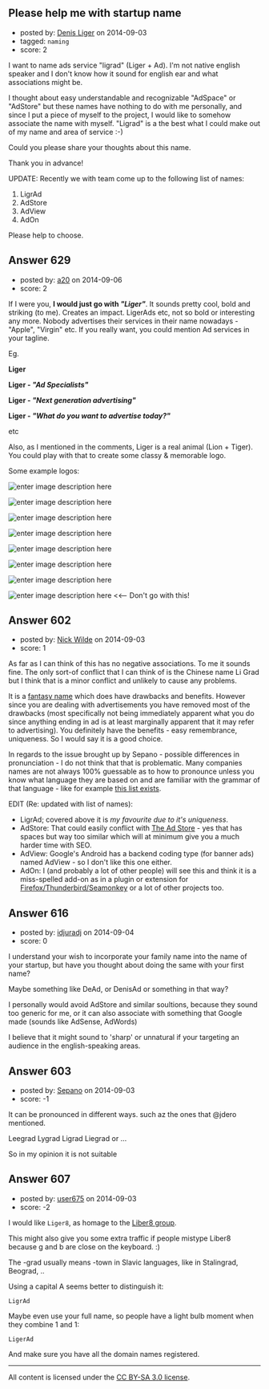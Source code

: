 ## Please help me with startup name

- posted by: [Denis Liger](https://stackexchange.com/users/1379301/denis-liger) on 2014-09-03
- tagged: `naming`
- score: 2

<p>I want to name ads service "ligrad" (Liger + Ad). I'm not native english speaker and I don't know how it sound for english ear and what associations might be.</p>

<p>I thought about easy understandable and recognizable "AdSpace" or "AdStore" but these names have nothing to do with me personally, and since I put a piece of myself to the project, I would like to somehow associate the name with myself. "Ligrad" is a the best what I could make out of my name and area of service :-) </p>

<p>Could you please share your thoughts about this name.</p>

<p>Thank you in advance!</p>

<p>UPDATE:
Recently we with team come up to the following list of names:</p>

<ol>
<li>LigrAd</li>
<li>AdStore</li>
<li>AdView</li>
<li>AdOn</li>
</ol>

<p>Please help to choose.</p>



## Answer 629

- posted by: [a20](https://stackexchange.com/users/54595/a20) on 2014-09-06
- score: 2

<p>If I were you, <strong>I would just go with <em>"Liger"</em></strong>. It sounds pretty cool, bold and striking (to me). Creates an impact. LigerAds etc, not so bold or interesting any more. Nobody advertises their services in their name nowadays - "Apple", "Virgin" etc. If you really want, you could mention Ad services in your tagline.</p>

<p>Eg. </p>

<p><strong>Liger</strong></p>

<p><strong>Liger - <em>"Ad Specialists"</em></strong></p>

<p><strong>Liger - <em>"Next generation advertising"</em></strong></p>

<p><strong>Liger - <em>"What do you want to advertise today?"</em></strong></p>

<p>etc</p>

<p>Also, as I mentioned in the comments, Liger is a real animal (Lion + Tiger). You could play with that to create some classy &amp; memorable logo.</p>

<p>Some example logos:</p>

<p><img src="https://i.stack.imgur.com/GNsAj.png" alt="enter image description here"></p>

<p><img src="https://i.stack.imgur.com/sWw0y.png" alt="enter image description here"></p>

<p><img src="https://i.stack.imgur.com/GN1oT.png" alt="enter image description here"></p>

<p><img src="https://i.stack.imgur.com/oOLl8.gif" alt="enter image description here"></p>

<p><img src="https://i.stack.imgur.com/2Hwr4.jpg" alt="enter image description here"></p>

<p><img src="https://i.stack.imgur.com/Z459I.jpg" alt="enter image description here"></p>

<p><img src="https://i.stack.imgur.com/BWNN1.jpg" alt="enter image description here"></p>

<p><img src="https://i.stack.imgur.com/0Ackt.jpg" alt="enter image description here"> &lt;&lt;-- Don't go with this!</p>



## Answer 602

- posted by: [Nick Wilde](https://stackexchange.com/users/454046/nick-wilde) on 2014-09-03
- score: 1

<p>As far as I can think of this has no negative associations. To me it sounds fine. The only sort-of conflict that I can think of is the Chinese name Li Grad but I think that is a minor conflict and unlikely to cause any problems.</p>

<p>It is a <a href="https://startups.stackexchange.com/a/212/44">fantasy name</a> which does have drawbacks and benefits. However since you are dealing with advertisements you have removed most of the drawbacks (most specifically not being immediately apparent what you do since anything ending in ad is at least marginally apparent that it may refer to advertising). You definitely have the benefits - easy remembrance, uniqueness. So I would say it is a good choice.   </p>

<p>In regards to the issue brought up by Sepano - possible differences in pronunciation - I do not think that that is problematic. Many companies names are not always 100% guessable as to how to pronounce unless you know what language they are based on and are familiar with the grammar of that language - like for example <a href="http://www.watchtime.com/reference-center/watch-brand-pronunciation-guide/" rel="nofollow noreferrer">this list exists</a>.</p>

<p>EDIT (Re: updated with list of names): </p>

<ul>
<li>LigrAd; covered above it is <em>my favourite due to it's uniqueness</em>.</li>
<li>AdStore: That could easily conflict with <a href="http://www.adstore.com/" rel="nofollow noreferrer">The Ad Store</a> - yes that has spaces but way too similar which will at minimum give you a much harder time with SEO.</li>
<li>AdView: Google's Android has a backend coding type (for banner ads) named AdView - so I don't like this one either.</li>
<li>AdOn: I (and probably a lot of other people) will see this and think it is a miss-spelled add-on as in a plugin or extension for <a href="https://addons.mozilla.org/en-US/firefox/" rel="nofollow noreferrer">Firefox/Thunderbird/Seamonkey</a> or a lot of other projects too.</li>
</ul>



## Answer 616

- posted by: [idjuradj](https://stackexchange.com/users/1831929/idjuradj) on 2014-09-04
- score: 0

<p>I understand your wish to incorporate your family name into the name of your startup, but have you thought about doing the same with your first name?</p>

<p>Maybe something like DeAd, or DenisAd or something in that way?</p>

<p>I personally would avoid AdStore and similar soultions, because they sound too generic for me, or it can also associate with something that Google made (sounds like AdSense, AdWords)</p>

<p>I believe that it might sound to 'sharp' or unnatural if your targeting an audience in the english-speaking areas.</p>



## Answer 603

- posted by: [Sepano](https://stackexchange.com/users/1686334/sepano) on 2014-09-03
- score: -1

<p>It can be pronounced in different ways. such az the ones that @jdero mentioned. </p>

<p>Leegrad Lygrad Ligrad Liegrad or ...</p>

<p>So in my opinion it is not suitable </p>



## Answer 607

- posted by: [user675](https://stackexchange.com/users/4980122/user675) on 2014-09-03
- score: -2

<p>I would like <code>Liger8</code>, as homage to the <a href="http://continuum.wikia.com/wiki/Liber8" rel="nofollow">Liber8 group</a>.</p>

<p>This might also give you some extra traffic if people mistype Liber8 because g and b are close on the keyboard. :)</p>

<p>The -grad usually means -town in Slavic languages, like in Stalingrad, Beograd, ..</p>

<p>Using a capital A seems better to distinguish it:</p>

<p><code>LigrAd</code> </p>

<p>Maybe even use your full name, so people have a light bulb moment when they combine 1 and 1:</p>

<p><code>LigerAd</code></p>

<p>And make sure you have all the domain names registered. </p>




---

All content is licensed under the [CC BY-SA 3.0 license](https://creativecommons.org/licenses/by-sa/3.0/).
